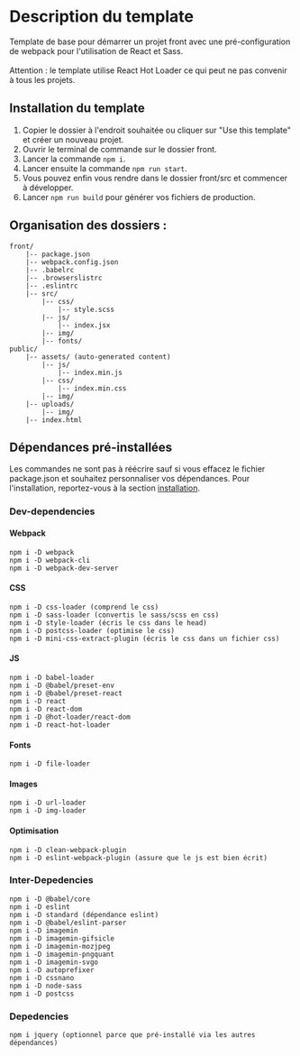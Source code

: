 # Description du template

Template de base pour démarrer un projet front avec une pré-configuration de webpack pour l'utilisation de React et Sass.
<br>
<br>Attention : le template utilise React Hot Loader ce qui peut ne pas convenir à tous les projets.

## Installation du template

1. Copier le dossier à l'endroit souhaitée ou cliquer sur "Use this template" et créer un nouveau projet.
2. Ouvrir le terminal de commande sur le dossier front.
3. Lancer la commande `npm i`.
4. Lancer ensuite la commande `npm run start`.
5. Vous pouvez enfin vous rendre dans le dossier front/src et commencer à développer.
6. Lancer `npm run build` pour générer vos fichiers de production.

## Organisation des dossiers :

    front/
        |-- package.json
        |-- webpack.config.json
        |-- .babelrc
        |-- .browserslistrc
        |-- .eslintrc
        |-- src/
            |-- css/
                |-- style.scss
            |-- js/
                |-- index.jsx
            |-- img/
            |-- fonts/
    public/
        |-- assets/ (auto-generated content)
            |-- js/
                |-- index.min.js
            |-- css/
                |-- index.min.css
            |-- img/
        |-- uploads/
            |-- img/
        |-- index.html


## Dépendances pré-installées

Les commandes ne sont pas à réécrire sauf si vous effacez le fichier package.json et souhaitez personnaliser vos dépendances. Pour l'installation, reportez-vous à la section [installation](https://github.com/tasmim-concept/front-project/blob/add-structure/README.md#installation-du-template).

### Dev-dependencies

#### Webpack
    npm i -D webpack
    npm i -D webpack-cli
    npm i -D webpack-dev-server

#### CSS
    npm i -D css-loader (comprend le css)
    npm i -D sass-loader (convertis le sass/scss en css)
    npm i -D style-loader (écris le css dans le head)
    npm i -D postcss-loader (optimise le css)
    npm i -D mini-css-extract-plugin (écris le css dans un fichier css)

#### JS
    npm i -D babel-loader
    npm i -D @babel/preset-env
    npm i -D @babel/preset-react
    npm i -D react
    npm i -D react-dom
    npm i -D @hot-loader/react-dom
    npm i -D react-hot-loader

#### Fonts
    npm i -D file-loader

#### Images
    npm i -D url-loader
    npm i -D img-loader

#### Optimisation
    npm i -D clean-webpack-plugin
    npm i -D eslint-webpack-plugin (assure que le js est bien écrit)

### Inter-Depedencies

    npm i -D @babel/core
    npm i -D eslint
    npm i -D standard (dépendance eslint)
    npm i -D @babel/eslint-parser
    npm i -D imagemin
    npm i -D imagemin-gifsicle
    npm i -D imagemin-mozjpeg
    npm i -D imagemin-pngquant
    npm i -D imagemin-svgo
    npm i -D autoprefixer
    npm i -D cssnano
    npm i -D node-sass
    npm i -D postcss

### Depedencies

    npm i jquery (optionnel parce que pré-installé via les autres dépendances)

